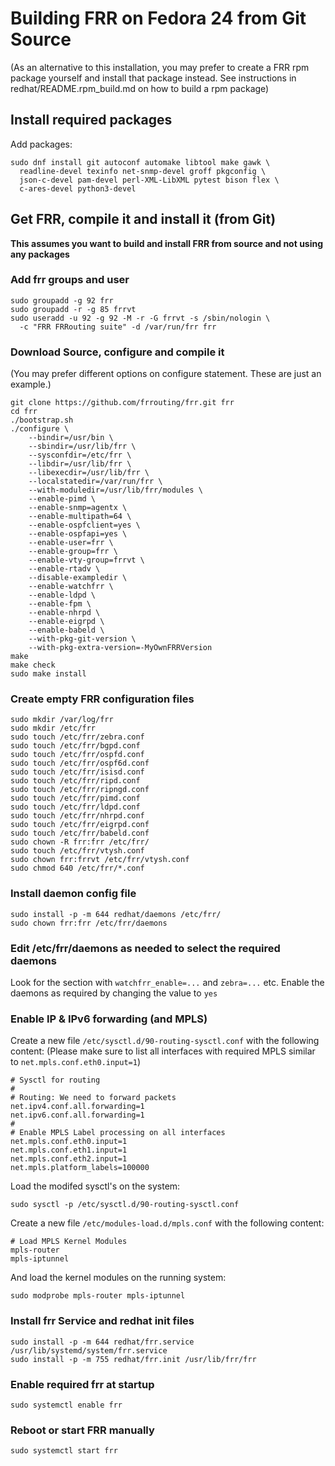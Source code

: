 Building FRR on Fedora 24 from Git Source
=========================================

(As an alternative to this installation, you may prefer to create a FRR
rpm package yourself and install that package instead. See instructions
in redhat/README.rpm_build.md on how to build a rpm package)

Install required packages
-------------------------

Add packages:

    sudo dnf install git autoconf automake libtool make gawk \
      readline-devel texinfo net-snmp-devel groff pkgconfig \
      json-c-devel pam-devel perl-XML-LibXML pytest bison flex \
      c-ares-devel python3-devel

Get FRR, compile it and install it (from Git)
---------------------------------------------

**This assumes you want to build and install FRR from source and not 
using any packages**

### Add frr groups and user

    sudo groupadd -g 92 frr
    sudo groupadd -r -g 85 frrvt
    sudo useradd -u 92 -g 92 -M -r -G frrvt -s /sbin/nologin \
      -c "FRR FRRouting suite" -d /var/run/frr frr

### Download Source, configure and compile it
(You may prefer different options on configure statement. These are just 
an example.)

    git clone https://github.com/frrouting/frr.git frr
    cd frr
    ./bootstrap.sh
    ./configure \
        --bindir=/usr/bin \
        --sbindir=/usr/lib/frr \
        --sysconfdir=/etc/frr \
        --libdir=/usr/lib/frr \
        --libexecdir=/usr/lib/frr \
        --localstatedir=/var/run/frr \
        --with-moduledir=/usr/lib/frr/modules \
        --enable-pimd \
        --enable-snmp=agentx \
        --enable-multipath=64 \
        --enable-ospfclient=yes \
        --enable-ospfapi=yes \
        --enable-user=frr \
        --enable-group=frr \
        --enable-vty-group=frrvt \
        --enable-rtadv \
        --disable-exampledir \
        --enable-watchfrr \
        --enable-ldpd \
        --enable-fpm \
        --enable-nhrpd \
        --enable-eigrpd \
        --enable-babeld \
        --with-pkg-git-version \
        --with-pkg-extra-version=-MyOwnFRRVersion    
    make
    make check
    sudo make install

### Create empty FRR configuration files
    sudo mkdir /var/log/frr
    sudo mkdir /etc/frr
    sudo touch /etc/frr/zebra.conf
    sudo touch /etc/frr/bgpd.conf
    sudo touch /etc/frr/ospfd.conf
    sudo touch /etc/frr/ospf6d.conf
    sudo touch /etc/frr/isisd.conf
    sudo touch /etc/frr/ripd.conf
    sudo touch /etc/frr/ripngd.conf
    sudo touch /etc/frr/pimd.conf
    sudo touch /etc/frr/ldpd.conf
    sudo touch /etc/frr/nhrpd.conf
    sudo touch /etc/frr/eigrpd.conf
    sudo touch /etc/frr/babeld.conf
    sudo chown -R frr:frr /etc/frr/
    sudo touch /etc/frr/vtysh.conf
    sudo chown frr:frrvt /etc/frr/vtysh.conf
    sudo chmod 640 /etc/frr/*.conf

### Install daemon config file
    sudo install -p -m 644 redhat/daemons /etc/frr/
    sudo chown frr:frr /etc/frr/daemons

### Edit /etc/frr/daemons as needed to select the required daemons

Look for the section with `watchfrr_enable=...` and `zebra=...` etc.
Enable the daemons as required by changing the value to `yes` 

### Enable IP & IPv6 forwarding (and MPLS)

Create a new file `/etc/sysctl.d/90-routing-sysctl.conf` with the 
following content:
(Please make sure to list all interfaces with required MPLS similar 
to `net.mpls.conf.eth0.input=1`)

    # Sysctl for routing
    #
    # Routing: We need to forward packets
    net.ipv4.conf.all.forwarding=1
    net.ipv6.conf.all.forwarding=1
    #
    # Enable MPLS Label processing on all interfaces
    net.mpls.conf.eth0.input=1
    net.mpls.conf.eth1.input=1
    net.mpls.conf.eth2.input=1
    net.mpls.platform_labels=100000

Load the modifed sysctl's on the system:

    sudo sysctl -p /etc/sysctl.d/90-routing-sysctl.conf

Create a new file `/etc/modules-load.d/mpls.conf` with the following content:

    # Load MPLS Kernel Modules
    mpls-router
    mpls-iptunnel

And load the kernel modules on the running system:

    sudo modprobe mpls-router mpls-iptunnel

### Install frr Service and redhat init files 
    sudo install -p -m 644 redhat/frr.service /usr/lib/systemd/system/frr.service
    sudo install -p -m 755 redhat/frr.init /usr/lib/frr/frr
 
### Enable required frr at startup
    sudo systemctl enable frr

### Reboot or start FRR manually
    sudo systemctl start frr
